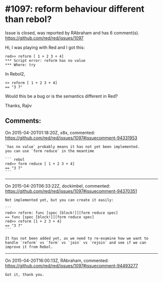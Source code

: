 
#1097: reform behaviour different than rebol?
================================================================================
Issue is closed, was reported by RAbraham and has 6 comment(s).
<https://github.com/red/red/issues/1097>

Hi,
I was playing with Red and I got this:

```
red>> reform [ 1 + 2 3 + 4]
*** Script error: reform has no value
*** Where: try
```

In Rebol2,

```
>> reform [ 1 + 2 3 + 4]
== "3 7"
```

Would this be a bug or is the semantics different in Red?

Thanks,
Rajiv



Comments:
--------------------------------------------------------------------------------

On 2015-04-20T01:18:20Z, x8x, commented:
<https://github.com/red/red/issues/1097#issuecomment-94331953>

    `has no value` probably means it has not yet been implemented.
    you can use `form reduce` in the meantime
    
    ``` rebol
    red>> form reduce [ 1 + 2 3 + 4]
    == "3 7"
    ```

--------------------------------------------------------------------------------

On 2015-04-20T06:33:22Z, dockimbel, commented:
<https://github.com/red/red/issues/1097#issuecomment-94370351>

    Not implemented yet, but you can create it easily:
    
    ```
    red>> reform: func [spec [block!]][form reduce spec]
    == func [spec [block!]][form reduce spec]
    red>> reform [1 + 2 3 + 4]
    == "3 7"
    ```
    
    It has not been added yet, as we need to re-examine how we want to handle `reform` vs `form` vs `join` vs `rejoin` and see if we can improve it from Rebol.

--------------------------------------------------------------------------------

On 2015-04-20T16:00:13Z, RAbraham, commented:
<https://github.com/red/red/issues/1097#issuecomment-94493277>

    Got it, thank you.

